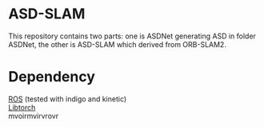 # ASD-SLAM
This repository contains two parts: one is ASDNet generating ASD in folder ASDNet, the other is ASD-SLAM which derived from ORB-SLAM2.  
# Dependency
[ROS](http://wiki.ros.org/ROS/Installation) (tested with indigo and kinetic)  
[Libtorch](https://github.com/pytorch/pytorch)  
        mvoirmvirvrovr
    
